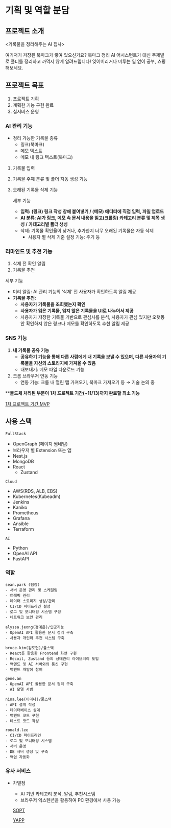 # 기획 및 역할 분담

## **프로젝트 소개**

<기록물을 정리해주는 AI 집사>

여기저기 저장된 북마크가 쌓여 있으신가요? 북마크 정리 AI 어시스턴트가 대신 주제별로 폴더를 정리하고 까먹지 않게 알려드립니다! 잊어버리거나 미루는 일 없이 공부, 쇼핑 해보세요.

## **프로젝트 목표**

1. 프로젝트 기획
2. 계획한 기능 구현 완료
3. 실서비스 운영

### AI 관리 기능

- 정리 가능한 기록물 종류
    - 링크(북마크)
    - 메모 텍스트
    - 메모 내 링크 텍스트(북마크)
1. 기록물 입력
2. 기록물 주제 분류 및 폴더 자동 생성 기능
3. 오래된 기록물 삭제 기능
    
    세부 기능
    
    - **입력:** **(링크) 링크 작성 창에 붙여넣기 / (메모) 에디터에 직접 입력, 파일 업로드**
    - **AI 분류: AI가 링크, 메모 속 문서 내용을 읽고(크롤링) 카테고리 분류 및 제목 생성 / 카테고리별 폴더 생성**
    - 삭제: 기록물 확인율이 낮거나, 추가한지 너무 오래된 기록물은 자동 삭제
        - 사용자 별 삭제 기준 설정 기능: 주기 등

### 리마인드 및 추천 기능

1. 삭제 전 확인 알림
2. 기록물 추천

  세부 기능
  
  - 미리 알림: AI 관리 기능의 ‘삭제’ 전 사용자가 확인하도록 알림 제공
  - **기록물 추천:**
      - **사용자가 기록물을 조회했는지 확인**
      - **사용자가 읽은 기록물, 읽지 않은 기록물을 UI로 나누어서 제공**
      - 사용자가 저장한 기록물 기반으로 관심사를 분석, 사용자가 관심 있지만 오랫동안 확인하지 않은 링크나 메모를 확인하도록 추천 알림 제공

### SNS 기능

1. **내 기록물 공유 기능**
    - **공유하기 기능을 통해 다른 사람에게 내 기록을 보낼 수 있으며, 다른 사용자의 기록물을 자신의 스토리지에 가져올 수 있음**
    - 내보내기: 메모 파일 다운로드 기능
2. 크롬 브라우저 연동 기능
    - 연동 기능: 크롬 내 열린 탭 가져오기, 북마크 가져오기 등 → 기술 논의 중

****볼드체 처리된 부분이 1차 프로젝트 기간(~11/13)까지 완료할 최소 기능**

[1차 프로젝트 기간 MVP](https://github.com/animal-squad/project-s-service-proposal/blob/main/1st_mvp_241008.md)

## **사용 스택**

`FullStack`

- OpenGraph (페이지 썸네일)
- 브라우저 별 Extension 또는 앱
- Nest.js
- MongoDB
- React
    - Zustand

`Cloud`

- AWS(RDS,  ALB, EBS)
- Kubernetes(Kubeadm)
- Jenkins
- Kaniko
- Prometheus
- Grafana
- Ansible
- Terraform

`AI`

- Python
- OpenAI API
- FastAPI

### 역할

```
sean.park (팀장)
- 서버 운영 관리 및 스케일링
- 트래픽 관리
- 데이터 스토리지 생성/관리
- CI/CD 파이프라인 설정
- 로그 및 모니터링 시스템 구성
- 네트워크 보안 관리

alyssa.jeong(정예은)/인공지능
- OpenAI API 활용한 문서 정리 구축
- 사용자 개인화 추천 시스템 구축
 
bruce.kim(김도현)/풀스택
- React를 활용한 Frontend 화면 구현
- Recoil, Zustand 등의 상태관리 라이브러리 도입
- 백엔드 및 AI 서버와의 통신 구현
- 백엔드 개발에 참여

gene.an
- OpenAI API 활용한 문서 정리 구축
- AI 모델 서빙

nina.lee(이미나)/풀스택
- API 설계 작성
- 데이터베이스 설계
- 백엔드 코드 구현
- 테스트 코드 작성

ronald.lee
- CI/CD 파이프라인
- 로그 및 모니터링 시스템
- 서버 운영
- DB 서버 생성 및 구축
- 백업 자동화

```

### 유사 서비스

- 차별점
    - AI 기반 카테고리 분석, 알림, 추천시스템
    - 브라우저 익스텐션을 활용하여 PC 환경에서 사용 가능

  [SOPT](https://www.sopt.org/project/153)
  
  [YAPP](https://www.yapp.co.kr/project/24th/pokit)

